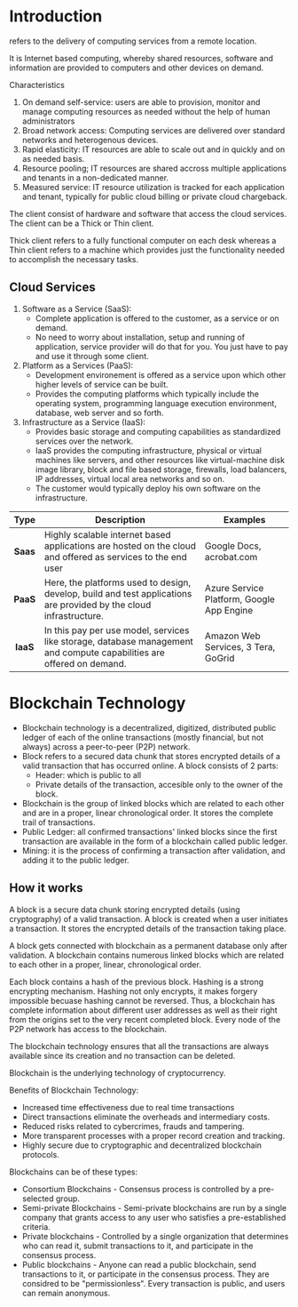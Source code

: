 # Introduction
refers to the delivery of computing services from a remote location.

It is Internet based computing, whereby shared resources, software and information are provided to computers and other devices on demand.

Characteristics
1. On demand self-service: users are able to provision, monitor and manage computing resources as needed without the help of human administrators
2. Broad network access: Computing services are delivered over standard networks and heterogenous devices.
3. Rapid elasticity: IT resources are able to scale out and in quickly and on as needed basis.
4. Resource pooling; IT resources are shared accross multiple applications and tenants in a non-dedicated manner.
5. Measured service: IT resource utilization is tracked for each application and tenant, typically for public cloud billing or private cloud chargeback.

The client consist of hardware and software that access the cloud services.
The client can be a Thick or Thin client.

Thick client refers to a fully functional computer on each desk whereas a Thin client refers to a machine which provides just the functionality needed to accomplish the necessary tasks.


## Cloud Services
1. Software as a Service (SaaS):
	- Complete application is offered to the customer, as a service or on demand.
	- No need to worry about installation, setup and running of application, service provider will do that for you. You just have to pay and use it through some client.
2. Platform as a Services (PaaS):
	- Development environement is offered as a service upon which other higher levels of service can be built.
	- Provides the computing platforms which typically include the operating system, programming language execution environment, database, web server and so forth.
3. Infrastructure as a Service (IaaS):
	- Provides basic storage and computing capabilities as standardized services over the network.
	- IaaS provides the computing infrastructure, physical or virtual machines like servers, and other resources like virtual-machine disk image library, block and file based storage, firewalls, load balancers, IP addresses, virtual local area networks and so on.
	- The customer would typically deploy his own software on the infrastructure.

|Type|Description|Examples|
|:---:|---|---|
|**Saas**| Highly scalable internet based applications are hosted on the cloud and offered as services to the end user|Google Docs, acrobat.com|
|**PaaS**|Here, the platforms used to design, develop, build and test applications are provided by the cloud infrastructure.|Azure Service Platform, Google App Engine|
|**IaaS**|In this pay per use model, services like storage, database management and compute capabilities are offered on demand.|Amazon Web Services, 3 Tera, GoGrid|

# Blockchain Technology
- Blockchain technology is a decentralized, digitized, distributed public ledger of each of the online transactions (mostly financial, but not always) across a peer-to-peer (P2P) network.
- Block refers to a secured data chunk that stores encrypted details of a valid transaction that has occurred online. A block consists of 2 parts:
	- Header: which is public to all
	- Private details of the transaction, accesible only to the owner of the block.
- Blockchain is the group of linked blocks which are related to each other and are in a proper, linear chronological order. It stores the complete trail of transactions.
- Public Ledger: all confirmed transactions' linked blocks since the first transaction are available in the form of a blockchain called public ledger.
- Mining: it is the process of confirming a transaction after validation, and adding it to the public ledger.

## How it works
A block is a secure data chunk storing encrypted details (using cryptography) of a valid transaction. A block is created when a user initiates a transaction. It stores the encrypted details of the transaction taking place.

A block gets connected with blockchain as a permanent database only after validation. A blockchain contains numerous linked blocks which are related to each other in a proper, linear, chronological order.

Each block contains a hash of the previous block. Hashing is a strong encrypting mechanism. Hashing not only encrypts, it makes forgery impossible becuase hashing cannot be reversed. Thus, a blockchain has complete information about different user addresses as well as their right from the origins set to the very recent completed block. Every node of the P2P network has access to the blockchain.

The blockchain technology ensures that all the transactions are always available since its creation and no transaction can be deleted.

Blockchain is the underlying technology of cryptocurrency.

Benefits of Blockchain Technology:
- Increased time effectiveness due to real time transactions
- Direct transactions eliminate the overheads and intermediary costs.
- Reduced risks related to cybercrimes, frauds and tampering.
- More transparent processes with a proper record creation and tracking.
- Highly secure due to cryptographic and decentralized blockchain protocols.

Blockchains can be of these types:
- Consortium Blockchains - Consensus process is controlled by a pre-selected group.
- Semi-private Blockchains - Semi-private blockchains are run by a single company that grants access to any user who satisfies a pre-established criteria.
- Private blockchains - Controlled by a single organization that determines who can read it, submit transactions to it, and participate in the consensus process.
- Public blockchains - Anyone can read a public blockchain, send transactions to it, or participate in the consensus process. They are considred to be "permissionless". Every transaction is public, and users can remain anonymous.